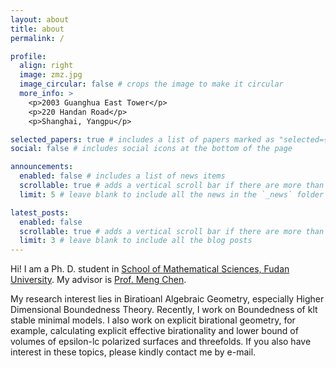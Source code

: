 ```yaml
---
layout: about
title: about
permalink: /

profile:
  align: right
  image: zmz.jpg
  image_circular: false # crops the image to make it circular
  more_info: >
    <p>2003 Guanghua East Tower</p>
    <p>220 Handan Road</p>
    <p>Shanghai, Yangpu</p>

selected_papers: true # includes a list of papers marked as "selected={true}"
social: false # includes social icons at the bottom of the page

announcements:
  enabled: false # includes a list of news items
  scrollable: true # adds a vertical scroll bar if there are more than 3 news items
  limit: 5 # leave blank to include all the news in the `_news` folder

latest_posts:
  enabled: false
  scrollable: true # adds a vertical scroll bar if there are more than 3 new posts items
  limit: 3 # leave blank to include all the blog posts
---
```


Hi! I am a Ph. D. student in [School of Mathematical Sciences, Fudan University](https://math.fudan.edu.cn/). My advisor is [Prof. Meng Chen](https://faculty.fudan.edu.cn/chenmeng/zh_CN/index.htm).

My research interest lies in Biratioanl Algebraic Geometry, especially Higher Dimensional Boundedness Theory. Recently, I work on Boundedness of klt stable minimal models. I also work on explicit birational geometry, for example, calculating explicit effective birationality and lower bound of volumes of epsilon-lc polarized surfaces and threefolds. If you also have interest in these topics, please kindly contact me by e-mail.
